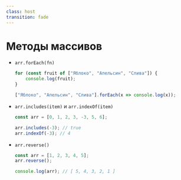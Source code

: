```yaml
---
class: host
transition: fade
---
```


# Методы массивов

<v-clicks at="0">
<ul>

<li>

`arr.forEach(fn)`
```js
for (const fruit of ["Яблоко", "Апельсин", "Слива"]) {
    console.log(fruit);
}
```

```js
["Яблоко", "Апельсин", "Слива"].forEach(x => console.log(x));
```
</li>

<li>

`arr.includes(item)` и `arr.indexOf(item)`
```js
const arr = [0, 1, 2, 3, -3, 5, 6];

arr.includes(-3); // true
arr.indexOf(-3); // 4
```
</li>

<li>

`arr.reverse()`
```js
const arr = [1, 2, 3, 4, 5];
arr.reverse();

console.log(arr); // [ 5, 4, 3, 2, 1 ]
```
</li>

</ul>
</v-clicks>

<style>
.host li p {
    margin-bottom: 0.25rem;
}
</style>
